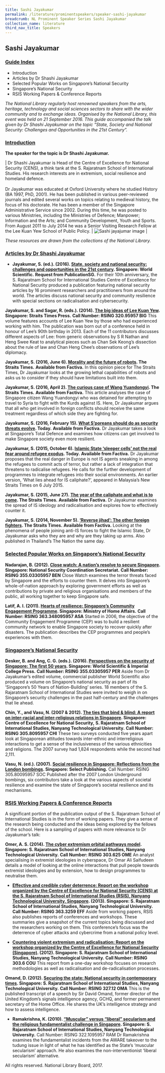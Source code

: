 ```yaml
---
title: Sashi Jayakumar
permalink: /literature/prominentspeakers/speaker-sashi-jayakumar
breadcrumb: NL Prominent Speaker Series Sashi Jayakumar
collection_name: literature
third_nav_title: Speakers
---
```


## **Sashi Jayakumar**

<h3><u>Guide Index</u></h3>

* Introduction
* Articles by Dr Shashi Jayakumar
* Selected Popular Works on Singapore’s National Security
* Singapore’s National Security
* RSIS Working Papers & Conference Reports

_The National Library regularly host renowned speakers from the arts, heritage, technology and social sciences sectors to share with the wider community and to exchange ideas. Organised by the National Library, this event was held on 21 September 2016. This guide accompanied the talk given by Dr Shashi Jayakumar on the topic “State, Society and National Security: Challenges and Opportunities in the 21st Century”._

<h3><u>Introduction</u></h3>
 

**The speaker for the topic is Dr Shashi Jayakumar.**

| Dr Shashi Jayakumar is Head of the Centre of Excellence for National Security (CENS), a think tank at the S. Rajaratnam School of International Studies. His research interests are in extremism, social resilience and homeland defence. <br><br> Dr Jayakumar was educated at Oxford University where he studied History (BA 1997, PhD, 2001). He has been published in various peer-reviewed journals and edited several works on topics relating to medieval history, the focus of his doctorate. He has been a member of the Singapore Administrative Service since 2002. During this time, he was posted to various Ministries, including the Ministries of Defence; Manpower; Information and the Arts; and Community Development, Youth and Sports. From August 2011 to July 2014 he was a Senior Visiting Research Fellow at the Lee Kuan Yew School of Public Policy. | ![Sashi jayajumar image](/images/literature/prominentspeakers/Shashi-Jayakumar.jpg) |

 

_These resources are drawn from the collections of the National Library._

 

<h3><u>Articles by Dr Shashi Jayakumar</u></h3>
 

* **Jayakumar, S. (ed.). (2016). [State, society and national security: challenges and opportunities in the 21st century](http://catalogue.nlb.gov.sg/cgi-bin/spydus.exe/ENQ/EXPNOS/BIBENQ?BRN=202402030&NAVLVL=SET). Singapore: World Scientific.**
**Request from PublicationSG.**
For their 10th anniversary, the S. Rajaratnam School for International Studies Centre of Excellence for National Security produced a publication featuring national security articles by 16 prominent researchers and practitioners from around the world. The articles discuss national security and community resilience with special sections on radicalisation and cybersecurity.
 

**Jayakumar, S. and Sagar, R. (eds.). (2014). [The big ideas of Lee Kuan Yew](http://catalogue.nlb.gov.sg/cgi-bin/spydus.exe/FULL/EXPNOS/BIBENQ/13460786/95072701,1). Singapore: Straits Times Press.**
**Call Number: RSING 320.95957 BIG**
This volume features accounts of Lee Kuan Yew by those who had experienced working with him. The publication was born out of a conference held in honour of Lee’s 90th birthday in 2013. Each of the 11 contributors discusses different aspects of Lee: from generic observations by S R Nathan and Heng Swee Keat to analytical pieces such as Chan Sek Keong’s dissection about the rule of law and Chan Heng Chee’s observations of Lee’s diplomacy.
 

**Jayakumar, S. (2016, June 6). [Morality and the future of robots](http://eresources.nlb.gov.sg/Main/Browse?startsWith=F). The Straits Times.**
**Available from Factiva.**
In this opinion piece for The Straits Times, Dr Jayakumar looks at the growing lethal capabilities of robots and asks us to consider if they should have limitations built into them.
 

**Jayakumar, S. (2016, April 2). [The curious case of Wang Yuandongyi](http://eresources.nlb.gov.sg/Main/Browse?startsWith=F). The Straits Times.**
**Available from Factiva.**
This article analyses the case of Singapore citizen Wang Yuandongyi who was detained for attempting to travel to Syria to fight with the Kurds against IS. Here, Dr Jayakumar argues that all who get involved in foreign conflicts should receive the same treatment regardless of which side they are fighting for.
 

**Jayakumar, S. (2016, February 15). [What S’poreans should do as security threats evolve](http://eresources.nlb.gov.sg/Main/Browse?startsWith=F). Today.**
**Available from Factiva.**
Dr Jayakumar takes a look at Singapore’s Total Defence and examines how citizens can get involved to make Singapore society even more resilient.
 

**Jayakumar, S. (2015, October 6). [Islamic State ‘sleeper cells’ not the real fear around refugee exodus](http://eresources.nlb.gov.sg/Main/Browse?startsWith=F). Today.**
**Available from Factiva.**
Dr Jayakumar proposes that the real danger in Europe is not IS agents sneaking in among the refugees to commit acts of terror, but rather a lack of integration that threatens to radicalise refugees. He calls for the further development of programmes to integrate refugees into their social environments. An earlier version, ‘What lies ahead for IS caliphate?’, appeared in Malaysia’s New Straits Times on 6 July 2015.
 

**Jayakumar, S. (2015, June 27). [The year of the caliphate and what is to come](http://eresources.nlb.gov.sg/Main/Browse?startsWith=F). The Straits Times.**
**Available from Factiva.**
Dr Jayakumar examines the spread of IS ideology and radicalisation and explores how to effectively counter it.
 

**Jayakumar, S. (2014, November 5). [‘Reverse jihad’: The other foreign fighters](http://eresources.nlb.gov.sg/Main/Browse?startsWith=F). The Straits Times.**
**Available from Factiva.**
Looking at the phenomena of people joining anti-IS forces to fight the Islamic State, Dr Jayakumar asks who they are and why are they taking up arms. Also published in Thailand’s The Nation the same day.
 

<h3><u>Selected Popular Works on Singapore’s National Security</u></h3>
 

**Nadarajan, B. (2012). [Close watch: A nation’s resolve to secure Singapore](https://catalogue.nlb.gov.sg/cgi-bin/spydus.exe/ENQ/EXPNOS/BIBENQ?ENTRY=+Close+watch%3A+A+nation%E2%80%99s+resolve+to+secure+Singapore&ENTRY_NAME=BS&ENTRY_TYPE=K&GQ=+Close+watch%3A+A+nation%E2%80%99s+resolve+to+secure+Singapore&SORTS=SQL_REL_TITLE). Singapore: National Security Coordination Secretariat.**
**Call Number: RSING 355.03305957 BEN**
Close Watch examines the terror threats faced by Singapore and the efforts to counter them. It delves into Singapore’s whole-of-nation approach by exploring government efforts as well as contributions by private and religious organisations and members of the public, all working together to keep Singapore safe.
 

**Latif, A. I. (2011). [Hearts of resilience: Singapore’s Community Engagement Programme](https://catalogue.nlb.gov.sg/cgi-bin/spydus.exe/ENQ/EXPNOS/BIBENQ?ENTRY=Hearts+of+resilience%3A+Singapore%E2%80%99s+Community+Engagement+Programme&ENTRY_NAME=BS&ENTRY_TYPE=K&GQ=Hearts+of+resilience%3A+Singapore%E2%80%99s+Community+Engagement+Programme&SORTS=SQL_REL_TITLE). Singapore: Ministry of Home Affairs.**
**Call Number: RSING 363.348095957 ASA**
Started in 2006, the objective of the Community Engagement Programme (CEP) was to build a resilient community network to enable Singapore society to recover quickly after disasters. The publication describes the CEP programmes and people’s experiences with them.
 

<h3><u>Singapore’s National Security</u></h3>
 

**Desker, B. and Ang, C. G. (eds.). (2016).  [Perspectives on the security of Singapore: The first 50 years](https://catalogue.nlb.gov.sg/cgi-bin/spydus.exe/ENQ/EXPNOS/BIBENQ?ENTRY=Perspectives+on+the+security+of+Singapore%3A+The+first+50+years&ENTRY_NAME=BS&ENTRY_TYPE=K&GQ=Perspectives+on+the+security+of+Singapore%3A+The+first+50+years&SORTS=SQL_REL_TITLE). Singapore: World Scientific & Imperial College Press.**
**Call Number: RSING 355.03305957 PER**
Aside from Dr Jayakumar’s edited volume, commercial publisher World Scientific also produced a volume on Singapore’s national security as part of its ‘Singapore’s 50 Years of Nation-Building’ series. 18 members of the S. Rajaratnam School of International Studies were invited to weigh in on Singapore’s security challenges in the past half-century and the challenges that lie ahead.
 

**Chin, Y., and Vasu, N. (2007 & 2012). [The ties that bind & blind: A report on inter-racial and inter-religious relations in Singapore](https://catalogue.nlb.gov.sg/cgi-bin/spydus.exe/FULL/EXPNOS/BIBENQ/13488358/11600107,1). Singapore: Centre of Excellence for National Security,**
**S. Rajaratnam School of International Studies, Nanyang Technological University.**
**Call Number: RSING 305.8095957 CHI**
These two surveys conducted five years apart look at Singaporean attitudes towards inter-ethnic and interreligious interactions to get a sense of the inclusiveness of the various ethnicities and religions. The 2007 survey had 1,824 respondents while the second had 2,111.
 

**Vasu, N. (ed.). (2007). [Social resilience in Singapore: Reflections from the London bombings](https://catalogue.nlb.gov.sg/cgi-bin/spydus.exe/ENQ/EXPNOS/BIBENQ?ENTRY=Social+resilience+in+Singapore%3A+Reflections+from+the+London+bombings&ENTRY_NAME=BS&ENTRY_TYPE=K&GQ=Social+resilience+in+Singapore%3A+Reflections+from+the+London+bombings&SORTS=SQL_REL_TITLE). Singapore: Select Publishing.**
Call Number: RSING 305.80095957 SOC
Published after the 2007 London Underground bombings, six contributors take a look at the various aspects of societal resilience and examine the state of Singapore’s societal resilience and its mechanisms.
 

<h3><u>RSIS Working Papers & Conference Reports</u></h3>
A significant portion of the publication output of the S. Rajaratnam School of International Studies is in the form of working papers. They give a sense of the research being conducted and the ideas being explored by the fellows of the school. Here is a sampling of papers with more relevance to Dr Jayakumar’s talk:

 

**Omer, A. S. (2014). [The cyber extremism orbital pathways model](https://catalogue.nlb.gov.sg/cgi-bin/spydus.exe/ENQ/EXPNOS/BIBENQ?ENTRY=The+cyber+extremism+orbital+pathways+model&ENTRY_NAME=BS&ENTRY_TYPE=K&GQ=The+cyber+extremism+orbital+pathways+model&SORTS=SQL_REL_TITLE). Singapore: S. Rajaratnam School of International Studies, Nanyang Technological University.**
**Call Number: RSING 303.625 OME**
An analyst specialising in extremist ideologies in cyberspace, Dr Omar Ali Saifudeen details a model of looking at the online interactions that pull people towards extremist ideologies and by extension, how to design programmes to neutralise them.
 

* **[Effective and credible cyber deterrence: Report on the workshop organized by the Centre of Excellence for National Security (CENS) at the S. Rajaratnam School of International Studies (RSIS), Nanyang Technological University, Singapore](https://catalogue.nlb.gov.sg/cgi-bin/spydus.exe/ENQ/EXPNOS/BIBENQ?ENTRY=Effective+and+credible+cyber+deterrence&ENTRY_NAME=BS&ENTRY_TYPE=K&GQ=Effective+and+credible+cyber+deterrence&SORTS=SQL_REL_TITLE). (2013). Singapore: S. Rajaratnam School of International Studies, Nanyang Technological University.**
**Call Number: RSING 363.3259 EFF**
Aside from working papers, RSIS also publishes reports of conferences and workshops. These summaries give a snapshot of the current topics being discussed and the researchers working on them. This conference’s focus was the deterrence of cyber attacks and cybercrime from a national policy level.
 

* **[Countering violent extremism and radicalisation: Report on the workshop organized by the Centre of Excellence for National Security (Singapore)](https://catalogue.nlb.gov.sg/cgi-bin/spydus.exe/ENQ/EXPNOS/BIBENQ?ENTRY=Countering+violent+extremism+and+radicalisation&ENTRY_NAME=BS&ENTRY_TYPE=K&GQ=Countering+violent+extremism+and+radicalisation&SORTS=SQL_REL_TITLE). (2012). Singapore: S. Rajaratnam School of International Studies, Nanyang Technological University.**
**Call Number: RSING 303.6 COU**
This report from a one-day workshop focuses on research methodologies as well as radicalisation and de-radicalisation processes.
 

**Omand, D. (2012). [Securing the state: National security in contemporary times](https://catalogue.nlb.gov.sg/cgi-bin/spydus.exe/ENQ/EXPNOS/BIBENQ?ENTRY=Securing+the+state%3A+National+security+in+contemporary+times&ENTRY_NAME=BS&ENTRY_TYPE=K&GQ=Securing+the+state%3A+National+security+in+contemporary+times&SORTS=SQL_REL_TITLE). Singapore: S. Rajaratnam School of International Studies, Nanyang Technological University.**
**Call Number: RSING 327.12 OMA**
This is the published transcript of a speech by Sir David Omand, former director of the United Kingdom’s signals intelligence agency, GCHQ, and former permanent secretary of the Home Office. He shares the UK’s intelligence strategy and how to assess intelligence.
 

* **Ramakrishna, K. (2010). [“Muscular” versus “liberal” secularism and the religious fundamentalist challenge in Singapore](https://catalogue.nlb.gov.sg/cgi-bin/spydus.exe/ENQ/EXPNOS/BIBENQ?ENTRY=%E2%80%9CMuscular%E2%80%9D+versus+%E2%80%9Cliberal%E2%80%9D+secularism&ENTRY_NAME=BS&ENTRY_TYPE=K&GQ=%E2%80%9CMuscular%E2%80%9D+versus+%E2%80%9Cliberal%E2%80%9D+secularism&SORTS=SQL_REL_TITLE). Singapore: S. Rajaratnam School of International Studies, Nanyang Technological University.**
Call Number: RSING 322.1095957 RAM
Dr Ramakrishna examines the fundamentalist incidents from the AWARE takeover to the tudung issue in light of what he has identified as the State’s ‘muscular secularism’ approach. He also examines the non-interventionist ‘liberal secularism’ alternative.
 

All rights reserved. National Library Board, 2017.